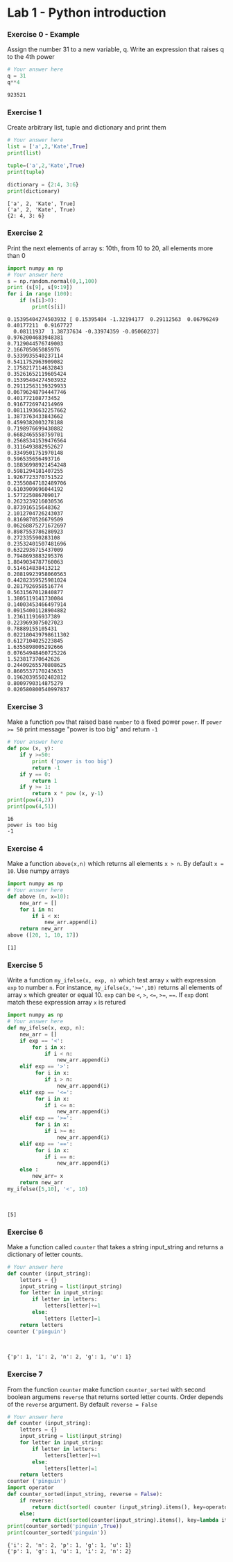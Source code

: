 # Lab 1 - Python introduction


### Exercise 0 - Example
Assign the number 31 to a new variable, q. Write an expression that raises q to the 4th power 


```python
# Your answer here
q = 31
q**4
```




    923521



### Exercise 1
Create arbitrary list, tuple and dictionary and print them


```python
# Your answer here
list = ['a',2,'Kate',True]
print(list)

tuple=('a',2,'Kate',True)
print(tuple)

dictionary = {2:4, 3:6}
print(dictionary)
```

    ['a', 2, 'Kate', True]
    ('a', 2, 'Kate', True)
    {2: 4, 3: 6}
    

### Exercise 2
Print the next elements of array s: 10th, from 10 to 20, all elements more than 0 


```python
import numpy as np
# Your answer here
s = np.random.normal(0,1,100)
print (s[9], s[9:19])
for i in range (100):
    if (s[i]>0):
        print(s[i])    

```

    0.15395404274503932 [ 0.15395404 -1.32194177  0.29112563  0.06796249  0.40177211  0.9167727
      0.08111937  1.38737634 -0.33974359 -0.05060237]
    0.9762004683948381
    0.7129044576749003
    2.166705065085976
    0.5339935540237114
    0.5411752963909082
    2.1758217114632843
    0.35261652119605424
    0.15395404274503932
    0.29112563139329933
    0.06796248794447746
    0.401772108773452
    0.9167726974214969
    0.08111936632257662
    1.3873763433843662
    0.4599382003278188
    0.7198976699430882
    0.6682465558759701
    0.25685341539476564
    0.3116493882952627
    0.3349501751970148
    0.596535656493716
    0.18836998921454248
    0.5981294181407255
    1.9267723370751522
    0.23550847182489706
    0.6103909696044192
    1.577225086709017
    0.2623239216030536
    0.873916515648362
    2.1012704726243037
    0.8169870526679509
    0.06268875271672697
    0.8987553786280923
    0.272335590283108
    0.23532401507481696
    0.6322936715437009
    0.7948693883295376
    1.8049034787760063
    0.514614838413212
    0.20819923958060563
    0.44282359525981024
    0.2817926958516774
    0.5631567012840877
    1.3805119141730084
    0.14003453466497914
    0.09154001128904882
    1.236111916937389
    0.2239693075027023
    0.78889155105431
    0.022180439798611302
    0.6127104025223845
    1.6355898005292666
    0.07654948460725226
    1.523817370642626
    0.24409265570808625
    0.8605537170243633
    0.19620395502482812
    0.8009790314875279
    0.020580800540997837
    

### Exercise 3
Make a function `pow` that raised base `number` to a fixed power `power`. If `power >= 50` print message "power is too big" and return `-1`


```python
# Your answer here
def pow (x, y):
    if y >=50:
        print ('power is too big')
        return -1
    if y == 0:            
        return 1
    if y >= 1:
        return x * pow (x, y-1)
print(pow(4,2))
print(pow(4,51))   

```

    16
    power is too big
    -1
    

### Exercise 4
Make a function `above(x,n)` which returns all elements `x > n`. By default `x = 10`. Use numpy arrays


```python
import numpy as np
# Your answer here
def above (n, x=10):
    new_arr = []
    for i in n:
        if i < x:
            new_arr.append(i)
    return new_arr
above ([20, 1, 10, 17])

```




    [1]



### Exercise 5
Write a function `my_ifelse(x, exp, n)` which test array `x` with expression `exp` to number `n`. For instance, `my_ifelse(x,'>=',10)` returns all elements of array `x` which greater or equal 10. `exp` can be `<`, `>`, `<=`, `>=`, `==`. If `exp` dont match these expression array `x` is retured


```python
import numpy as np
# Your answer here
def my_ifelse(x, exp, n):
    new_arr = []
    if exp == '<':
        for i in x:
            if i < n:
                new_arr.append(i)
    elif exp == '>':
         for i in x:
            if i > n:
                new_arr.append(i)
    elif exp == '<=':
         for i in x:
            if i <= n:
                new_arr.append(i)
    elif exp == '>=':
         for i in x:
            if i >= n:
                new_arr.append(i)
    elif exp == '==':
         for i in x:
            if i == n:
                new_arr.append(i)
    else :
        new_arr= x
    return new_arr
my_ifelse([5,10], '<', 10)
                
    

```




    [5]



### Exercise 6
Make a function called `counter` that takes a string input_string and returns a dictionary of letter counts.


```python
# Your answer here
def counter (input_string):
    letters = {}
    input_string = list(input_string)
    for letter in input_string:
        if letter in letters:
            letters[letter]+=1
        else:
            letters [letter]=1
    return letters
counter ('pinguin')
     
    
```




    {'p': 1, 'i': 2, 'n': 2, 'g': 1, 'u': 1}



### Exercise 7
From the function `counter` make function `counter_sorted` with second boolean argumens `reverse` that returns sorted letter counts. Order depends of the `reverse` argument. By default `reverse = False`


```python
# Your answer here
def counter (input_string):
    letters = {}
    input_string = list(input_string)
    for letter in input_string:
        if letter in letters:
            letters[letter]+=1
        else:
            letters[letter]=1
    return letters
counter ('pinguin')
import operator
def counter_sorted(input_string, reverse = False):
    if reverse:
        return dict(sorted( counter (input_string).items(), key=operator.itemgetter(1), reverse=True))
    else:
        return dict(sorted(counter(input_string).items(), key=lambda item: item[1]))
print(counter_sorted('pinguin',True))
print(counter_sorted('pinguin'))
```

    {'i': 2, 'n': 2, 'p': 1, 'g': 1, 'u': 1}
    {'p': 1, 'g': 1, 'u': 1, 'i': 2, 'n': 2}
    


```python

```
